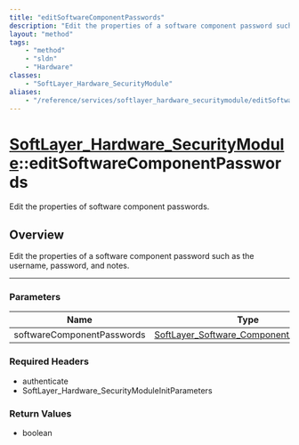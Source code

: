 ```yaml
---
title: "editSoftwareComponentPasswords"
description: "Edit the properties of a software component password such as the username, password, and notes."
layout: "method"
tags:
    - "method"
    - "sldn"
    - "Hardware"
classes:
    - "SoftLayer_Hardware_SecurityModule"
aliases:
    - "/reference/services/softlayer_hardware_securitymodule/editSoftwareComponentPasswords"
---
```

# [SoftLayer_Hardware_SecurityModule](/reference/services/SoftLayer_Hardware_SecurityModule)::editSoftwareComponentPasswords


Edit the properties of software component passwords.


## Overview 
Edit the properties of a software component password such as the username, password, and notes. 

-----

### Parameters 
|Name | Type | Description |
| --- | --- | --- |
|softwareComponentPasswords| <a href='/reference/datatypes/SoftLayer_Software_Component_Password'>SoftLayer_Software_Component_Password[] </a>| |


### Required Headers
* authenticate
* SoftLayer_Hardware_SecurityModuleInitParameters


### Return Values
* boolean




